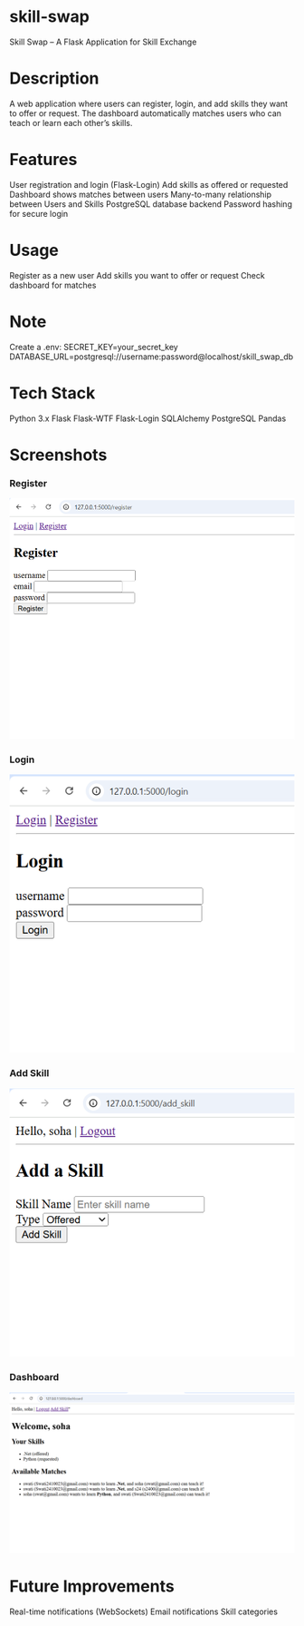 # skill-swap
Skill Swap – A Flask Application for Skill Exchange

# Description

A web application where users can register, login, and add skills they want to offer or request. The dashboard automatically matches users who can teach or learn each other’s skills.

# Features

User registration and login (Flask-Login)
Add skills as offered or requested
Dashboard shows matches between users
Many-to-many relationship between Users and Skills
PostgreSQL database backend
Password hashing for secure login

# Usage

Register as a new user
Add skills you want to offer or request
Check dashboard for matches

# Note
Create a .env:
SECRET_KEY=your_secret_key
DATABASE_URL=postgresql://username:password@localhost/skill_swap_db

# Tech Stack

Python 3.x
Flask
Flask-WTF
Flask-Login
SQLAlchemy
PostgreSQL
Pandas

# Screenshots

### Register
![Register](screenshots/Register.png)

### Login
![Login](screenshots/Login.png)

### Add Skill
![Add Skill](screenshots/Add_skill.png)

### Dashboard
![Dashboard](screenshots/Dashboard.png)


# Future Improvements

Real-time notifications (WebSockets)
Email notifications
Skill categories
